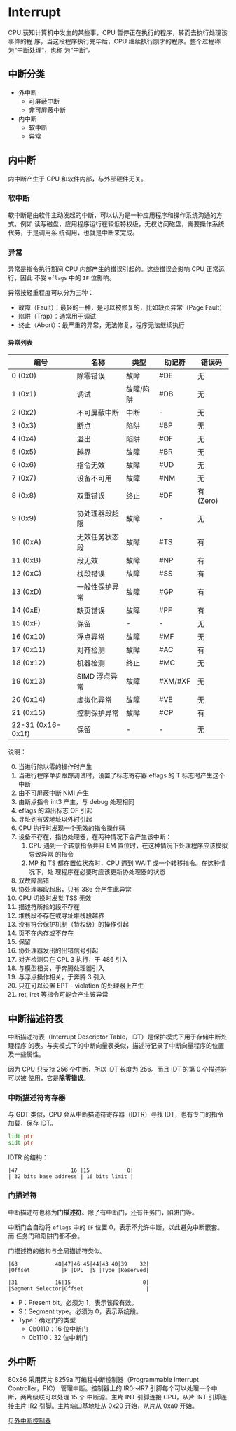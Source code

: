 # Interrupt

CPU 获知计算机中发生的某些事，CPU 暂停正在执行的程序，转而去执行处理该事件的程
序，当这段程序执行完毕后，CPU 继续执行刚才的程序。整个过程称为“中断处理”，也称
为“中断”。

## 中断分类

- 外中断
    - 可屏蔽中断
    - 非可屏蔽中断
- 内中断
    - 软中断
    - 异常

## 内中断

内中断产生于 CPU 和软件内部，与外部硬件无关。

### 软中断

软中断是由软件主动发起的中断，可以认为是一种应用程序和操作系统沟通的方式。例如
读写磁盘，应用程序运行在较低特权级，无权访问磁盘，需要操作系统代劳，于是调用系
统调用，也就是中断来完成。

### 异常

异常是指令执行期间 CPU 内部产生的错误引起的。这些错误会影响 CPU 正常运行，因此
不受 `eflags` 中的 `IF` 位影响。

异常按轻重程度可以分为三种：

- 故障（Fault）：最轻的一种，是可以被修复的，比如缺页异常（Page Fault）
- 陷阱（Trap）：通常用于调试
- 终止（Abort）：最严重的异常，无法修复，程序无法继续执行

#### 异常列表

| 编号              | 名称           | 类型      | 助记符  | 错误码    |
| ----------------- | -------------- | --------- | ------- | --------- |
| 0 (0x0)           | 除零错误       | 故障      | #DE     | 无        |
| 1 (0x1)           | 调试           | 故障/陷阱 | #DB     | 无        |
| 2 (0x2)           | 不可屏蔽中断   | 中断      | -       | 无        |
| 3 (0x3)           | 断点           | 陷阱      | #BP     | 无        |
| 4 (0x4)           | 溢出           | 陷阱      | #OF     | 无        |
| 5 (0x5)           | 越界           | 故障      | #BR     | 无        |
| 6 (0x6)           | 指令无效       | 故障      | #UD     | 无        |
| 7 (0x7)           | 设备不可用     | 故障      | #NM     | 无        |
| 8 (0x8)           | 双重错误       | 终止      | #DF     | 有 (Zero) |
| 9 (0x9)           | 协处理器段超限 | 故障      | -       | 无        |
| 10 (0xA)          | 无效任务状态段 | 故障      | #TS     | 有        |
| 11 (0xB)          | 段无效         | 故障      | #NP     | 有        |
| 12 (0xC)          | 栈段错误       | 故障      | #SS     | 有        |
| 13 (0xD)          | 一般性保护异常 | 故障      | #GP     | 有        |
| 14 (0xE)          | 缺页错误       | 故障      | #PF     | 有        |
| 15 (0xF)          | 保留           | -         | -       | 无        |
| 16 (0x10)         | 浮点异常       | 故障      | #MF     | 无        |
| 17 (0x11)         | 对齐检测       | 故障      | #AC     | 有        |
| 18 (0x12)         | 机器检测       | 终止      | #MC     | 无        |
| 19 (0x13)         | SIMD 浮点异常  | 故障      | #XM/#XF | 无        |
| 20 (0x14)         | 虚拟化异常     | 故障      | #VE     | 无        |
| 21 (0x15)         | 控制保护异常   | 故障      | #CP     | 有        |
| 22-31 (0x16-0x1f) | 保留           | -         | -       | 无        |

说明：

0. 当进行除以零的操作时产生
1. 当进行程序单步跟踪调试时，设置了标志寄存器 eflags 的 T 标志时产生这个中断
2. 由不可屏蔽中断 NMI 产生
3. 由断点指令 int3 产生，与 debug 处理相同
4. eflags 的溢出标志 OF 引起
5. 寻址到有效地址以外时引起
6. CPU 执行时发现一个无效的指令操作码
7. 设备不存在，指协处理器，在两种情况下会产生该中断：
    1. CPU 遇到一个转意指令并且 EM 置位时，在这种情况下处理程序应该模拟导致异常
       的指令
    2. MP 和 TS 都在置位状态时，CPU 遇到 WAIT 或一个转移指令。在这种情况下，处
       理程序在必要时应该更新协处理器的状态
8. 双故障出错
9.  协处理器段超出，只有 386 会产生此异常
10. CPU 切换时发觉 TSS 无效
11. 描述符所指的段不存在
12. 堆栈段不存在或寻址堆栈段越界
13. 没有符合保护机制（特权级）的操作引起
14. 页不在内存或不存在
15. 保留
16. 协处理器发出的出错信号引起
17. 对齐检测只在 CPL 3 执行，于 486 引入
18. 与模型相关，于奔腾处理器引入
19. 与浮点操作相关，于奔腾 3 引入
20. 只在可以设置 EPT - violation 的处理器上产生
21. ret, iret 等指令可能会产生该异常

## 中断描述符表

中断描述符表（Interrupt Descriptor Table，IDT）是保护模式下用于存储中断处理程序
的表。与实模式下的中断向量表类似，描述符记录了中断向量程序的位置及一些属性。

因为 CPU 只支持 256 个中断，所以 IDT 长度为 256。而且 IDT 的第 0 个描述符可以被
使用，它是**除零错误**。

### 中断描述符寄存器

与 GDT 类似，CPU 会从中断描述符寄存器（IDTR）寻找 IDT，也有专门的指令加载，保存
IDT。

```asm
lidt ptr
sidt ptr
```

IDTR 的结构：

```language
|47                 16 |15            0|
| 32 bits base address | 16 bits limit |
```

### 门描述符

中断描述符也称为**门描述符**。除了有中断门，还有任务门，陷阱门等。

中断门会自动将 `eflags` 中的 `IF` 位置 0，表示不允许中断，以此避免中断嵌套。而
任务门和陷阱门都不会。

门描述符的结构与全局描述符类似。

```language
|63            48|47|46 45|44|43 40|39    32|
|Offset          |P |DPL  |S |Type |Reserved|

|31            16|15                       0|
|Segment Selector|Offset                    |
```

- P：Present bit。必须为 1，表示该段有效。
- S：Segment type。必须为 0，表示系统段。
- Type：确定门的类型
    - 0b0110：16 位中断门
    - 0b1110：32 位中断门

## 外中断

80x86 采用两片 8259a 可编程中断控制器（Programmable Interrupt Controller，PIC）
管理中断。控制器上的 IR0～IR7 引脚每个可以处理一个中断，两片级联可以处理 15 个
中断源。主片 INT 引脚连接 CPU，从片 INT 引脚连接主片 IR2 引脚。主片端口基地址从
 0x20 开始，从片从 0xa0 开始。

见[外中断控制器](https://github.com/StevenBaby/onix/blob/dev/docs/04%20%E4%B8%AD%E6%96%AD%E5%92%8C%E6%97%B6%E9%92%9F/033%20%E5%A4%96%E4%B8%AD%E6%96%AD%E6%8E%A7%E5%88%B6%E5%99%A8.md)
